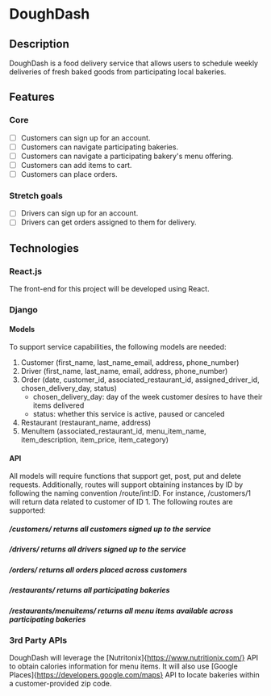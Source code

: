 # DoughDash

## Description

DoughDash is a food delivery service that allows users to schedule weekly deliveries of fresh baked goods from participating local bakeries.

## Features

### Core

- [ ] Customers can sign up for an account.
- [ ] Customers can navigate participating bakeries.
- [ ] Customers can navigate a participating bakery's menu offering.
- [ ] Customers can add items to cart.
- [ ] Customers can place orders.

### Stretch goals

- [ ] Drivers can sign up for an account.
- [ ] Drivers can get orders assigned to them for delivery.

## Technologies

### React.js

The front-end for this project will be developed using React.

### Django

#### Models

To support service capabilities, the following models are needed:

1. Customer (first_name, last_name_email, address, phone_number)
2. Driver (first_name, last_name, email, address, phone_number)
3. Order (date, customer_id, associated_restaurant_id, assigned_driver_id, chosen_delivery_day, status)
   - chosen_delivery_day: day of the week customer desires to have their items delivered
   - status: whether this service is active, paused or canceled
4. Restaurant (restaurant_name, address)
5. MenuItem (associated_restaurant_id, menu_item_name, item_description, item_price, item_category)

#### API

All models will require functions that support get, post, put and delete requests. Additionally, routes will support obtaining instances by ID by following the naming convention /route/int:ID. For instance, /customers/1 will return data related to customer of ID 1. The following routes are supported:

##### /customers/ returns all customers signed up to the service

##### /drivers/ returns all drivers signed up to the service

##### /orders/ returns all orders placed across customers

##### /restaurants/ returns all participating bakeries

##### /restaurants/menuitems/ returns all menu items available across participating bakeries

### 3rd Party APIs

DoughDash will leverage the [Nutritonix]{https://www.nutritionix.com/} API to obtain calories information for menu items. It will also use [Google Places]{https://developers.google.com/maps} API to locate bakeries within a customer-provided zip code.
